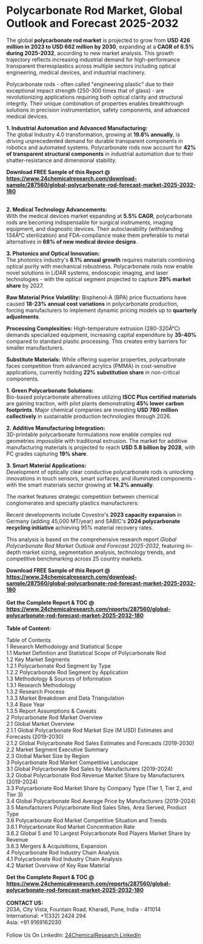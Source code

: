<h1>Polycarbonate Rod Market, Global Outlook and Forecast 2025-2032</h1><p>The global <strong>polycarbonate rod market</strong> is projected to grow from <strong>USD 426 million in 2023 to USD 662 million by 2030</strong>, expanding at a <strong>CAGR of 6.5% during 2025-2032</strong>, according to new market analysis. This growth trajectory reflects increasing industrial demand for high-performance transparent thermoplastics across multiple sectors including optical engineering, medical devices, and industrial machinery.</p><p>Polycarbonate rods - often called "engineering plastic" due to their exceptional impact strength (250-300 times that of glass) - are revolutionizing applications requiring both optical clarity and structural integrity. Their unique combination of properties enables breakthrough solutions in precision instrumentation, safety components, and advanced medical devices.</p><p><strong>1. Industrial Automation and Advanced Manufacturing:</strong><br>
The global Industry 4.0 transformation, growing at <strong>19.8% annually</strong>, is driving unprecedented demand for durable transparent components in robotics and automated systems. Polycarbonate rods now account for <strong>42% of transparent structural components</strong> in industrial automation due to their shatter-resistance and dimensional stability.</p><div><b>Download FREE Sample of this Report @ 
            <a href="https://www.24chemicalresearch.com/download-sample/287560/global-polycarbonate-rod-forecast-market-2025-2032-180">
            https://www.24chemicalresearch.com/download-sample/287560/global-polycarbonate-rod-forecast-market-2025-2032-180</a></b></div><br><p><strong>2. Medical Technology Advancements:</strong><br>
With the medical devices market expanding at <strong>5.5% CAGR</strong>, polycarbonate rods are becoming indispensable for surgical instruments, imaging equipment, and diagnostic devices. Their autoclavability (withstanding 134Â°C sterilization) and FDA-compliance make them preferable to metal alternatives in <strong>68% of new medical device designs</strong>.</p><p><strong>3. Photonics and Optical Innovation:</strong><br>
The photonics industry's <strong>8.1% annual growth</strong> requires materials combining optical purity with mechanical robustness. Polycarbonate rods now enable novel solutions in LiDAR systems, endoscopic imaging, and laser technologies - with the optical segment projected to capture <strong>29% market share</strong> by 2027.</p><p><strong>Raw Material Price Volatility:</strong> Bisphenol-A (BPA) price fluctuations have caused <strong>18-23% annual cost variations</strong> in polycarbonate production, forcing manufacturers to implement dynamic pricing models up to <strong>quarterly adjustments</strong>.</p><p><strong>Processing Complexities:</strong> High-temperature extrusion (280-320Â°C) demands specialized equipment, increasing capital expenditure by <strong>35-40%</strong> compared to standard plastic processing. This creates entry barriers for smaller manufacturers.</p><p><strong>Substitute Materials:</strong> While offering superior properties, polycarbonate faces competition from advanced acrylics (PMMA) in cost-sensitive applications, currently holding <strong>22% substitution share</strong> in non-critical components.</p><p><strong>1. Green Polycarbonate Solutions:</strong><br>
Bio-based polycarbonate alternatives utilizing <strong>ISCC Plus certified materials</strong> are gaining traction, with pilot plants demonstrating <strong>45% lower carbon footprints</strong>. Major chemical companies are investing <strong>USD 780 million collectively</strong> in sustainable production technologies through 2026.</p><p><strong>2. Additive Manufacturing Integration:</strong><br>
3D-printable polycarbonate formulations now enable complex rod geometries impossible with traditional extrusion. The market for additive manufacturing materials is projected to reach <strong>USD 5.8 billion by 2028</strong>, with PC grades capturing <strong>19% share</strong>.</p><p><strong>3. Smart Material Applications:</strong><br>
Development of optically clear conductive polycarbonate rods is unlocking innovations in touch sensors, smart surfaces, and illuminated components - with the smart materials sector growing at <strong>14.2% annually</strong>.</p><p>The market features strategic competition between chemical conglomerates and specialty plastics manufacturers:</p><p>Recent developments include Covestro's <strong>2023 capacity expansion</strong> in Germany (adding 45,000 MT/year) and SABIC's <strong>2024 polycarbonate recycling initiative</strong> achieving 95% material recovery rates.</p><p>This analysis is based on the comprehensive research report <em>Global Polycarbonate Rod Market Outlook and Forecast 2025-2032</em>, featuring in-depth market sizing, segmentation analysis, technology trends, and competitive benchmarking across 25 country markets.</p><div><b>Download FREE Sample of this Report @ 
            <a href="https://www.24chemicalresearch.com/download-sample/287560/global-polycarbonate-rod-forecast-market-2025-2032-180">
            https://www.24chemicalresearch.com/download-sample/287560/global-polycarbonate-rod-forecast-market-2025-2032-180</a></b></div><br><div><b>Get the Complete Report & TOC @ 
            <a href="https://www.24chemicalresearch.com/reports/287560/global-polycarbonate-rod-forecast-market-2025-2032-180">
            https://www.24chemicalresearch.com/reports/287560/global-polycarbonate-rod-forecast-market-2025-2032-180</a></b></div><br>
            <b>Table of Content:</b><p>Table of Contents<br />
1 Research Methodology and Statistical Scope<br />
1.1 Market Definition and Statistical Scope of Polycarbonate Rod<br />
1.2 Key Market Segments<br />
1.2.1 Polycarbonate Rod Segment by Type<br />
1.2.2 Polycarbonate Rod Segment by Application<br />
1.3 Methodology & Sources of Information<br />
1.3.1 Research Methodology<br />
1.3.2 Research Process<br />
1.3.3 Market Breakdown and Data Triangulation<br />
1.3.4 Base Year<br />
1.3.5 Report Assumptions & Caveats<br />
2 Polycarbonate Rod Market Overview<br />
2.1 Global Market Overview<br />
2.1.1 Global Polycarbonate Rod Market Size (M USD) Estimates and Forecasts (2019-2030)<br />
2.1.2 Global Polycarbonate Rod Sales Estimates and Forecasts (2019-2030)<br />
2.2 Market Segment Executive Summary<br />
2.3 Global Market Size by Region<br />
3 Polycarbonate Rod Market Competitive Landscape<br />
3.1 Global Polycarbonate Rod Sales by Manufacturers (2019-2024)<br />
3.2 Global Polycarbonate Rod Revenue Market Share by Manufacturers (2019-2024)<br />
3.3 Polycarbonate Rod Market Share by Company Type (Tier 1, Tier 2, and Tier 3)<br />
3.4 Global Polycarbonate Rod Average Price by Manufacturers (2019-2024)<br />
3.5 Manufacturers Polycarbonate Rod Sales Sites, Area Served, Product Type<br />
3.6 Polycarbonate Rod Market Competitive Situation and Trends<br />
3.6.1 Polycarbonate Rod Market Concentration Rate<br />
3.6.2 Global 5 and 10 Largest Polycarbonate Rod Players Market Share by Revenue<br />
3.6.3 Mergers & Acquisitions, Expansion<br />
4 Polycarbonate Rod Industry Chain Analysis<br />
4.1 Polycarbonate Rod Industry Chain Analysis<br />
4.2 Market Overview of Key Raw Material</p><div><b>Get the Complete Report & TOC @ 
            <a href="https://www.24chemicalresearch.com/reports/287560/global-polycarbonate-rod-forecast-market-2025-2032-180">
            https://www.24chemicalresearch.com/reports/287560/global-polycarbonate-rod-forecast-market-2025-2032-180</a></b></div><br><b>CONTACT US:</b><br>
            203A, City Vista, Fountain Road, Kharadi, Pune, India - 411014<br>
            International: +1(332) 2424 294<br>
            Asia: +91 9169162030 <br><br>
            Follow Us On LinkedIn: <a href="https://www.linkedin.com/company/24chemicalresearch/">24ChemicalResearch LinkedIn</a>